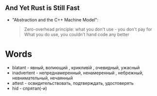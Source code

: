
## And Yet Rust is Still Fast
* "Abstraction and the C++ Machine Model":
	> Zero-overhead principle: what you don't use - you don't pay for
	> What you do use, you couldn't hand code any better




# Words
* blatant  - явный, вопиющий , крикливій , очевидный, ужасный
* inadvertent - непреднамеренный, ненамеренный , небрежный,  невнимательный, нечаянный
* attest - освидительствовать, подтверждать, удостоверять
* hid - спрятал(-и)
